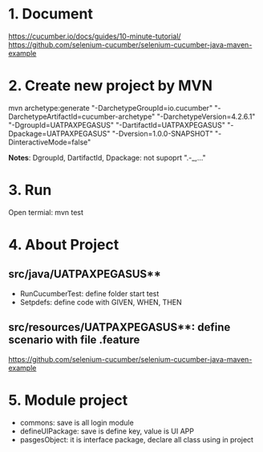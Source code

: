# 1. Document
https://cucumber.io/docs/guides/10-minute-tutorial/
https://github.com/selenium-cucumber/selenium-cucumber-java-maven-example

# 2. Create new project by MVN
mvn archetype:generate "-DarchetypeGroupId=io.cucumber" "-DarchetypeArtifactId=cucumber-archetype" "-DarchetypeVersion=4.2.6.1" "-DgroupId=UATPAXPEGASUS" "-DartifactId=UATPAXPEGASUS" "-Dpackage=UATPAXPEGASUS" "-Dversion=1.0.0-SNAPSHOT" "-DinteractiveMode=false"

**Notes**: DgroupId, DartifactId, Dpackage: not supoprt ".-_,..."
# 3. Run
Open termial: mvn test

# 4. About Project

## src/java/UATPAXPEGASUS**
- RunCucumberTest: define folder start test
- Setpdefs: define code with GIVEN, WHEN, THEN

## src/resources/UATPAXPEGASUS**: define scenario with file .feature

https://github.com/selenium-cucumber/selenium-cucumber-java-maven-example

# 5. Module project
- commons: save is all login module
- defineUIPackage: save is define key, value is UI APP
- pasgesObject: it is interface package, declare all class using in project
